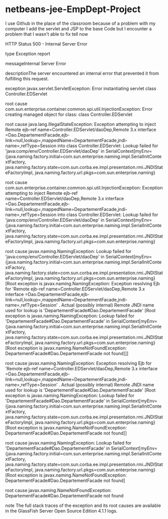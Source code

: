 # netbeans-jee-EmpDept-Project

I use Github in the place of the classroom because of a problem with my computer 
I add the servlet and JSP to the base Code but I encounter a problem that I wasn't able to fix tell now




HTTP Status 500 - Internal Server Error


type Exception report

messageInternal Server Error

descriptionThe server encountered an internal error that prevented it from fulfilling this request.

exception 
javax.servlet.ServletException: Error instantiating servlet class Controller.EDServlet


root cause 
com.sun.enterprise.container.common.spi.util.InjectionException: Error creating managed object for class: class Controller.EDServlet


root cause 
java.lang.IllegalStateException: Exception attempting to inject Remote ejb-ref name=Controller.EDServlet/daoDep,Remote 3.x interface =Dao.DepartementFacade,ejb-link=null,lookup=,mappedName=DepartementFacade,jndi-name=,refType=Session into class Controller.EDServlet: Lookup failed for 'java:comp/env/Controller.EDServlet/daoDep' in SerialContext[myEnv={java.naming.factory.initial=com.sun.enterprise.naming.impl.SerialInitContextFactory, java.naming.factory.state=com.sun.corba.ee.impl.presentation.rmi.JNDIStateFactoryImpl, java.naming.factory.url.pkgs=com.sun.enterprise.naming}


root cause 
com.sun.enterprise.container.common.spi.util.InjectionException: Exception attempting to inject Remote ejb-ref name=Controller.EDServlet/daoDep,Remote 3.x interface =Dao.DepartementFacade,ejb-link=null,lookup=,mappedName=DepartementFacade,jndi-name=,refType=Session into class Controller.EDServlet: Lookup failed for 'java:comp/env/Controller.EDServlet/daoDep' in SerialContext[myEnv={java.naming.factory.initial=com.sun.enterprise.naming.impl.SerialInitContextFactory, java.naming.factory.state=com.sun.corba.ee.impl.presentation.rmi.JNDIStateFactoryImpl, java.naming.factory.url.pkgs=com.sun.enterprise.naming}


root cause 
javax.naming.NamingException: Lookup failed for 'java:comp/env/Controller.EDServlet/daoDep' in SerialContext[myEnv={java.naming.factory.initial=com.sun.enterprise.naming.impl.SerialInitContextFactory, java.naming.factory.state=com.sun.corba.ee.impl.presentation.rmi.JNDIStateFactoryImpl, java.naming.factory.url.pkgs=com.sun.enterprise.naming} [Root exception is javax.naming.NamingException: Exception resolving Ejb for 'Remote ejb-ref name=Controller.EDServlet/daoDep,Remote 3.x interface =Dao.DepartementFacade,ejb-link=null,lookup=,mappedName=DepartementFacade,jndi-name=,refType=Session' .  Actual (possibly internal) Remote JNDI name used for lookup is 'DepartementFacade#Dao.DepartementFacade' [Root exception is javax.naming.NamingException: Lookup failed for 'DepartementFacade#Dao.DepartementFacade' in SerialContext[myEnv={java.naming.factory.initial=com.sun.enterprise.naming.impl.SerialInitContextFactory, java.naming.factory.state=com.sun.corba.ee.impl.presentation.rmi.JNDIStateFactoryImpl, java.naming.factory.url.pkgs=com.sun.enterprise.naming} [Root exception is javax.naming.NameNotFoundException: DepartementFacade#Dao.DepartementFacade not found]]]


root cause 
javax.naming.NamingException: Exception resolving Ejb for 'Remote ejb-ref name=Controller.EDServlet/daoDep,Remote 3.x interface =Dao.DepartementFacade,ejb-link=null,lookup=,mappedName=DepartementFacade,jndi-name=,refType=Session' .  Actual (possibly internal) Remote JNDI name used for lookup is 'DepartementFacade#Dao.DepartementFacade' [Root exception is javax.naming.NamingException: Lookup failed for 'DepartementFacade#Dao.DepartementFacade' in SerialContext[myEnv={java.naming.factory.initial=com.sun.enterprise.naming.impl.SerialInitContextFactory, java.naming.factory.state=com.sun.corba.ee.impl.presentation.rmi.JNDIStateFactoryImpl, java.naming.factory.url.pkgs=com.sun.enterprise.naming} [Root exception is javax.naming.NameNotFoundException: DepartementFacade#Dao.DepartementFacade not found]]


root cause 
javax.naming.NamingException: Lookup failed for 'DepartementFacade#Dao.DepartementFacade' in SerialContext[myEnv={java.naming.factory.initial=com.sun.enterprise.naming.impl.SerialInitContextFactory, java.naming.factory.state=com.sun.corba.ee.impl.presentation.rmi.JNDIStateFactoryImpl, java.naming.factory.url.pkgs=com.sun.enterprise.naming} [Root exception is javax.naming.NameNotFoundException: DepartementFacade#Dao.DepartementFacade not found]


root cause 
javax.naming.NameNotFoundException: DepartementFacade#Dao.DepartementFacade not found


note The full stack traces of the exception and its root causes are available in the GlassFish Server Open Source Edition 4.1.1 logs.
